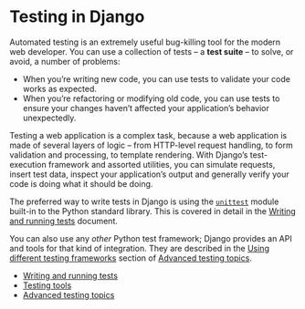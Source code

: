 # Testing in Django

Automated testing is an extremely useful bug-killing tool for the modern web developer. You can use a collection of tests – a **test suite** – to solve, or avoid, a number of problems:

- When you’re writing new code, you can use tests to validate your code works as expected.
- When you’re refactoring or modifying old code, you can use tests to ensure your changes haven’t affected your application’s behavior unexpectedly.

Testing a web application is a complex task, because a web application is made of several layers of logic – from HTTP-level request handling, to form validation and processing, to template rendering. With Django’s test-execution framework and assorted utilities, you can simulate requests, insert test data, inspect your application’s output and generally verify your code is doing what it should be doing.

The preferred way to write tests in Django is using the [`unittest`](https://docs.python.org/3/library/unittest.html#module-unittest) module built-in to the Python standard library. This is covered in detail in the [Writing and running tests](overview/) document.

You can also use any *other* Python test framework; Django provides an API and tools for that kind of integration. They are described in the [Using different testing frameworks](advanced/#other-testing-frameworks) section of [Advanced testing topics](advanced/).

- [Writing and running tests](overview/)
- [Testing tools](tools/)
- [Advanced testing topics](advanced/)
